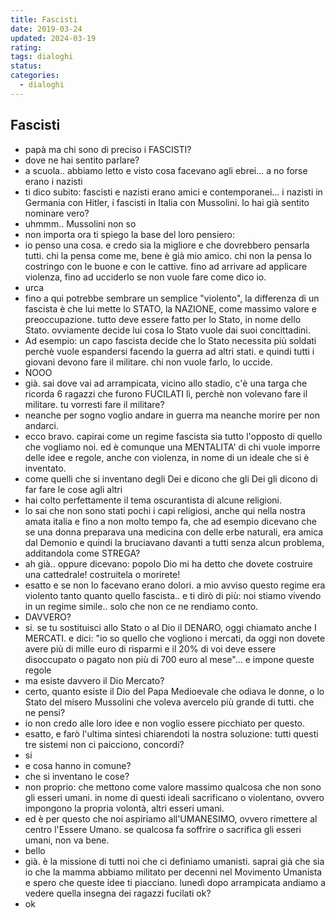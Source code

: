 ```yaml
---
title: Fascisti
date: 2019-03-24
updated: 2024-03-19
rating: 
tags: dialoghi
status: 
categories:
  - dialoghi
---
```

## Fascisti

- papà ma chi sono di preciso i FASCISTI?
- dove ne hai sentito parlare?
- a scuola.. abbiamo letto e visto cosa facevano agli ebrei... a no forse erano i nazisti
- ti dico subito: fascisti e nazisti erano amici e contemporanei... i nazisti in Germania con Hitler, i fascisti in Italia con Mussolini. lo hai già sentito nominare vero?
- uhmmm.. Mussolini non so
- non importa ora ti spiego la base del loro pensiero:
- io penso una cosa. e credo sia la migliore e che dovrebbero pensarla tutti. chi la pensa come me, bene è già mio amico. chi non la pensa lo costringo con le buone e con le cattive. fino ad arrivare ad applicare violenza, fino ad ucciderlo se non vuole fare come dico io.
- urca
- fino a qui potrebbe sembrare un semplice "violento", la differenza di un fascista è che lui mette lo STATO, la NAZIONE, come massimo valore e preoccupazione. tutto deve essere fatto per lo Stato, in nome dello Stato. ovviamente decide lui cosa lo Stato vuole dai suoi concittadini.
- Ad esempio: un capo fascista decide che lo Stato necessita più soldati perchè vuole espandersi facendo la guerra ad altri stati. e quindi tutti i giovani devono fare il militare. chi non vuole farlo, lo uccide.
- NOOO
- già. sai dove vai ad arrampicata, vicino allo stadio, c'è una targa che ricorda 6 ragazzi che furono FUCILATI lì, perchè non volevano fare il militare. tu vorresti fare il militare?
- neanche per sogno voglio andare in guerra ma neanche morire per non andarci.
- ecco bravo. capirai come un regime fascista sia tutto l'opposto di quello che vogliamo noi. ed è comunque una MENTALITA' di chi vuole imporre delle idee e regole, anche con violenza, in nome di un ideale che si è inventato.
- come quelli che si inventano degli Dei e dicono che gli Dei gli dicono di far fare le cose agli altri
- hai colto perfettamente il tema oscurantista di alcune religioni.
- lo sai che non sono stati pochi i capi religiosi, anche qui nella nostra amata italia e fino a non molto tempo fa, che ad esempio dicevano che se una donna preparava una medicina con delle erbe naturali, era amica dal Demonio e quindi la bruciavano davanti a tutti senza alcun problema, additandola come STREGA?
- ah già.. oppure dicevano: popolo Dio mi ha detto che dovete costruire una cattedrale! costruitela o morirete!
- esatto e se non lo facevano erano dolori. a mio avviso questo regime era violento tanto quanto quello fascista.. e ti dirò di più: noi stiamo vivendo in un regime simile.. solo che non ce ne rendiamo conto.
- DAVVERO?
- si. se tu sostituisci allo Stato o al Dio il DENARO, oggi chiamato anche I MERCATI. e dici: "io so quello che vogliono i mercati, da oggi non dovete avere più di mille euro di risparmi e il 20% di voi deve essere disoccupato o pagato non più di 700 euro al mese"... e impone queste regole
- ma esiste davvero il Dio Mercato?
- certo, quanto esiste il Dio del Papa Medioevale che odiava le donne, o lo Stato del misero Mussolini che voleva avercelo più grande di tutti. che ne pensi?
- io non credo alle loro idee e non voglio essere picchiato per questo.
- esatto, e farò l'ultima sintesi chiarendoti la nostra soluzione: tutti questi tre sistemi non ci paicciono, concordi?
- si
- e cosa hanno in comune?
- che si inventano le cose?
- non proprio: che mettono come valore massimo qualcosa che non sono gli esseri umani. in nome di questi ideali sacrificano o violentano, ovvero impongono la propria volontà, altri esseri umani.
- ed è per questo che noi aspiriamo all'UMANESIMO, ovvero rimettere al centro l'Essere Umano. se qualcosa fa soffrire o sacrifica gli esseri umani, non va bene.
- bello
- già. è la missione di tutti noi che ci definiamo umanisti. saprai già che sia io che la mamma abbiamo militato per decenni nel Movimento Umanista e spero che queste idee ti piacciano. lunedì dopo arrampicata andiamo a vedere quella insegna dei ragazzi fucilati ok?
- ok
